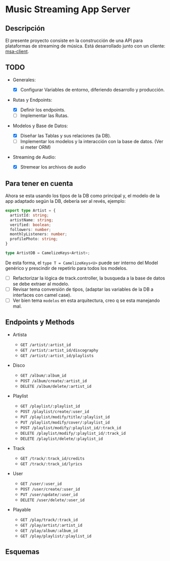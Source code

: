 # Music Streaming App Server

## Descripción

El presente proyecto consiste en la construcción de una API para plataformas de streaming de música. Está desarrollado junto con un cliente: [msa-client](https://github.com/JiunMHsu/msa-client).

## TODO

- Generales:

  - [x] Configurar Variables de entorno, diferiendo desarrollo y producción.

- Rutas y Endpoints:

  - [X] Definir los endpoints.
  - [ ] Implementar las Rutas.

- Modelos y Base de Datos:

  - [X] Diseñar las Tablas y sus relaciones (la DB).
  - [ ] Implementar los modelos y la interacción con la base de datos. (Ver si meter ORM)

- Streaming de Audio:

  - [X] Stremear los archivos de audio

## Para tener en cuenta

Ahora se esta usando los tipos de la DB como principal y, el modelo de la app adaptado según la DB, debería ser al revés, ejemplo:

  ```typescript
  export type Artist = {
    artistId: string;
    artistName: string;
    verified: boolean;
    followers: number;
    monthlyListeners: number;
    profilePhoto: string;
  }

  type ArtistDB = CamelizeKeys<Artist>;
  ```

De esta forma, el `type T = CamelizeKeys<U>` puede ser interno del Model genérico y prescindir de repetirlo para todos los modelos.

- [ ] Refactorizar la lógica de track.controller, la busqueda a la base de datos se debe extraer al modelo.
- [ ] Revisar tema conversión de tipos, (adaptar las variables de la DB a interfaces con camel case).
- [ ] Ver bien tema `modelos` en esta arquitectura, creo q se esta manejando mal.

## Endpoints y Methods

- Artista

  - `GET /artist/:artist_id`
  - `GET /artist/:artist_id/discography`
  - `GET /artist/:artist_id/playlists`

- Disco

  - `GET /album/:album_id`
  - `POST /album/create/:artist_id`
  - `DELETE /album/delete/:artist_id`

- Playlist

  - `GET /playlist/:playlist_id`
  - `POST /playlist/create/:user_id`
  - `PUT /playlist/modify/title/:playlist_id`
  - `PUT /playlist/modify/cover/:playlist_id`
  - `POST /playlist/modify/:playlist_id/:track_id`
  - `DELETE /playlist/modify/:playlist_id/:track_id`
  - `DELETE /playlist/delete/:playlist_id`

- Track

  - `GET /track/:track_id/credits`
  - `GET /track/:track_id/lyrics`

- User

  - `GET /user/:user_id`
  - `POST /user/create/:user_id`
  - `PUT /user/update/:user_id`
  - `DELETE /user/delete/:user_id`

- Playable

  - `GET /play/track/:track_id`
  - `GET /play/artist/:artist_id`
  - `GET /play/album/:album_id`
  - `GET /play/playlist/:playlist_id`

## Esquemas
